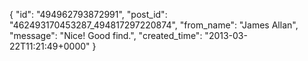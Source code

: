  {
   "id": "494962793872991",
   "post_id": "462493170453287_494817297220874",
   "from_name": "James Allan",
   "message": "Nice! Good find.",
   "created_time": "2013-03-22T11:21:49+0000"
 }
